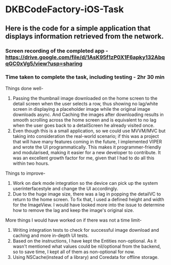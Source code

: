# DKBCodeFactory-iOS-Task
## Here is the code for a simple application that displays information retrieved from the network. 

### Screen recording of the completed app - https://drive.google.com/file/d/1AsK95f1zP0X1F6apky132AbqqGC0xVg5/view?usp=sharing

### Time taken to complete the task, including testing - 2hr 30 min

Things done well-
1. Passing the thumbnail image downloaded on the home screen to the detail screen when the user selects a row, thus showing no lag/white screen in displaying a placeholder image while the original image downloads async. And Caching the images after downloading results in smooth scrolling across the home screen and is equivalent to no lag when the user goes back to a detailScreen he already visited once.
2. Even though this is a small application, so we could use MVVM/MVC but taking into consideration the real-world scenario; if this was a project that will have many features coming in the future, I implemented VIPER and wrote the UI programmatically. This makes it programmer-friendly and modularised, making it easier for a new developer to contribute. It was an excellent growth factor for me, given that I had to do all this within two hours.

Things to improve-
1. Work on dark mode integration so the device can pick up the system userinterfacestyle and change the UI accordingly.
2. Due to the huge image size, there was a lag in popping the detailVC to return to the home screen. To fix that, I used a defined height and width for the ImageView. I would have looked more into the issue to determine how to remove the lag and keep the image's original size.

More things I would have worked on if there was not a time limit-
1. Writing integration tests to check for successful image download and caching and more in-depth UI tests.
2. Based on the instructions, I have kept the Entities non-optional. As it wasn't mentioned what values could be nil/optional from the backend, so to save time, I kept all of them as non-optional for now.
3. Using NSCache(instead of a library) and Coredata for offline storage.
